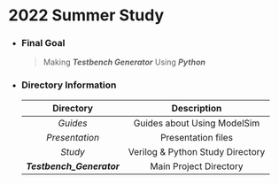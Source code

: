 # 2022 Summer Study  
+ ### Final Goal
    >Making __*Testbench Generator*__ Using __*Python*__

+ ### Directory Information

    |Directory|Description|
    |:---:|:--------:|
    |*Guides*|Guides about Using ModelSim|
    |*Presentation*|Presentation files|
    |*Study*|Verilog & Python Study Directory|
    |***Testbench_Generator***| Main Project Directory|
